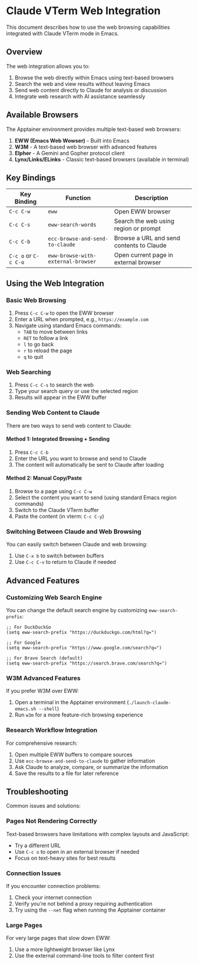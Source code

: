 # Claude VTerm Web Integration

This document describes how to use the web browsing capabilities integrated with Claude VTerm mode in Emacs.

## Overview

The web integration allows you to:

1. Browse the web directly within Emacs using text-based browsers
2. Search the web and view results without leaving Emacs
3. Send web content directly to Claude for analysis or discussion
4. Integrate web research with AI assistance seamlessly

## Available Browsers

The Apptainer environment provides multiple text-based web browsers:

1. **EWW (Emacs Web Wowser)** - Built into Emacs
2. **W3M** - A text-based web browser with advanced features
3. **Elpher** - A Gemini and Gopher protocol client
4. **Lynx/Links/ELinks** - Classic text-based browsers (available in terminal)

## Key Bindings

| Key Binding | Function | Description |
|-------------|----------|-------------|
| `C-c C-w` | `eww` | Open EWW browser |
| `C-c C-s` | `eww-search-words` | Search the web using region or prompt |
| `C-c C-b` | `ecc-browse-and-send-to-claude` | Browse a URL and send contents to Claude |
| `C-c o` or `C-c C-o` | `eww-browse-with-external-browser` | Open current page in external browser |

## Using the Web Integration

### Basic Web Browsing

1. Press `C-c C-w` to open the EWW browser
2. Enter a URL when prompted, e.g., `https://example.com`
3. Navigate using standard Emacs commands:
   - `TAB` to move between links
   - `RET` to follow a link
   - `l` to go back
   - `r` to reload the page
   - `q` to quit

### Web Searching

1. Press `C-c C-s` to search the web
2. Type your search query or use the selected region
3. Results will appear in the EWW buffer

### Sending Web Content to Claude

There are two ways to send web content to Claude:

#### Method 1: Integrated Browsing + Sending

1. Press `C-c C-b`
2. Enter the URL you want to browse and send to Claude
3. The content will automatically be sent to Claude after loading

#### Method 2: Manual Copy/Paste

1. Browse to a page using `C-c C-w`
2. Select the content you want to send (using standard Emacs region commands)
3. Switch to the Claude VTerm buffer
4. Paste the content (in vterm: `C-c C-y`)

### Switching Between Claude and Web Browsing

You can easily switch between Claude and web browsing:

1. Use `C-x b` to switch between buffers
2. Use `C-c C-v` to return to Claude if needed

## Advanced Features

### Customizing Web Search Engine

You can change the default search engine by customizing `eww-search-prefix`:

```elisp
;; For DuckDuckGo
(setq eww-search-prefix "https://duckduckgo.com/html?q=")

;; For Google
(setq eww-search-prefix "https://www.google.com/search?q=")

;; For Brave Search (default)
(setq eww-search-prefix "https://search.brave.com/search?q=")
```

### W3M Advanced Features

If you prefer W3M over EWW:

1. Open a terminal in the Apptainer environment (`./launch-claude-emacs.sh --shell`)
2. Run `w3m` for a more feature-rich browsing experience

### Research Workflow Integration

For comprehensive research:

1. Open multiple EWW buffers to compare sources
2. Use `ecc-browse-and-send-to-claude` to gather information
3. Ask Claude to analyze, compare, or summarize the information
4. Save the results to a file for later reference

## Troubleshooting

Common issues and solutions:

### Pages Not Rendering Correctly

Text-based browsers have limitations with complex layouts and JavaScript:

- Try a different URL
- Use `C-c o` to open in an external browser if needed
- Focus on text-heavy sites for best results

### Connection Issues

If you encounter connection problems:

1. Check your internet connection
2. Verify you're not behind a proxy requiring authentication
3. Try using the `--net` flag when running the Apptainer container

### Large Pages

For very large pages that slow down EWW:

1. Use a more lightweight browser like Lynx
2. Use the external command-line tools to filter content first
